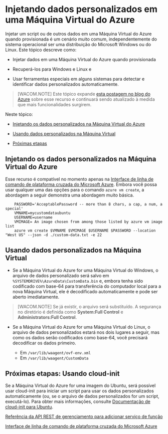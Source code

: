 <properties title="virtual-machines-how-to-inject-custom-data" pageTitle="Injetando dados personalizados em m&aacute;quinas virtuais do Azure" description="Este t&oacute;pico descreve como injetar dados personalizados em uma m&aacute;quina virtual do Azure quando a inst&acirc;ncia &eacute; criada e como localizar os dados personalizados no Windows ou Linux." metaKeywords="Azure linux vm, linux vm, userdata vm, user data vm, custom data vm, windows custom data" services="virtual-machines" solutions="" documentationCenter="" authors="rasquill" manager="timlt" editor="tysonn" videoId="" scriptId="" />

<tags ms.service="virtual-machines" ms.workload="infrastructure-services" ms.tgt_pltfrm="vm-windows" ms.devlang="na" ms.topic="article" ms.date="01/01/1900" ms.author="rasquill" />

# Injetando dados personalizados em uma Máquina Virtual do Azure

Injetar um script ou de outros dados em uma Máquina Virtual do Azure quando provisionada é um cenário muito comum, independentemente do sistema operacional ser uma distribuição do Microsoft Windows ou do Linux. Este tópico descreve como:

-   Injetar dados em uma Máquina Virtual do Azure quando provisionada

-   Recuperá-los para Windows e Linux e

-   Usar ferramentas especiais em alguns sistemas para detectar e identificar dados personalizados automaticamente.

> [WACOM.NOTE] Este tópico expande [esta postagem no blog do Azure][esta postagem no blog do Azure] sobre esse recurso e continuará sendo atualizado à medida que mais funcionalidades surgirem.

<!--Table of contents for topic, the words in brackets must match the heading wording exactly-->

Neste tópico:

-   [Injetando os dados personalizados na Máquina Virtual do Azure][Injetando os dados personalizados na Máquina Virtual do Azure]

-   [Usando dados personalizados na Máquina Virtual][Usando dados personalizados na Máquina Virtual]

-   [Próximas etapas][Próximas etapas]

## <span id="injectingCustomData"></span></a>Injetando os dados personalizados na Máquina Virtual do Azure

Esse recurso é compatível no momento apenas na [Interface de linha de comando de plataforma cruzada do Microsoft Azure][Interface de linha de comando de plataforma cruzada do Microsoft Azure]. Embora você possa usar qualquer uma das opções para o comando `azure vm create`, a abordagem a seguir demonstra uma abordagem muito básica.

        PASSWORD='AcceptablePassword -- more than 8 chars, a cap, a num, a special'
        VMNAME=mycustomdataubuntu
        USERNAME=username
        VMIMAGE= An image chosen from among those listed by azure vm image list
        azure vm create $VMNAME $VMIMAGE $USERNAME $PASSWORD --location "West US" --json -d ./custom-data.txt -e 22

## <span id="usingCustomData"></span></a>Usando dados personalizados na Máquina Virtual

-   Se a Máquina Virtual do Azure for uma Máquina Virtual do Windows, o arquivo de dados personalizado será salvo em `%SYSTEMDRIVE%\AzureData\CustomData.bin` e, embora tenha sido codificado com base-64 para transferência do computador local para a nova Máquina Virtual, ele é decodificado automaticamente e pode ser aberto imediatamente.

> [WACOM.NOTE] Se já existir, o arquivo será substituído. A segurança no diretório é definida como **System:Full Control** e **Administrators:Full Control**.

-   Se a Máquina Virtual do Azure for uma Máquina Virtual do Linux, o arquivo de dados personalizados estará nos dois lugares a seguir, mas como os dados serão codificados como base-64, você precisará decodificar os dados primeiro.

    -   Em `/var/lib/waagent/ovf-env.xml`
    -   Em `/var/lib/waagent/CustomData`

<!--Every topic should have next steps and links to the next logical set of content to keep the customer engaged-->

## <span id="nextsteps"></span></a>Próximas etapas: Usando cloud-init

Se a Máquina Virtual do Azure for uma imagem do Ubuntu, será possível usar cloud-init para iniciar um script para usar os dados personalizados automaticamente (ou, se o arquivo de dados personalizados for um script, executá-lo). Para obter mais informações, consulte [Documentação de cloud-init para Ubuntu][Documentação de cloud-init para Ubuntu].

<!--Link references-->

[Referência da API REST de gerenciamento para adicionar serviço de função][Referência da API REST de gerenciamento para adicionar serviço de função]

[Interface de linha de comando de plataforma cruzada do Microsoft Azure][Interface de linha de comando de plataforma cruzada do Microsoft Azure]

  [esta postagem no blog do Azure]: http://azure.microsoft.com/blog/2014/04/21/custom-data-and-cloud-init-on-windows-azure/
  [Injetando os dados personalizados na Máquina Virtual do Azure]: #injectingCustomData
  [Usando dados personalizados na Máquina Virtual]: #usingCustomData
  [Próximas etapas]: #nextsteps
  [Interface de linha de comando de plataforma cruzada do Microsoft Azure]: https://github.com/Azure/azure-sdk-tools-xplat
  [Documentação de cloud-init para Ubuntu]: https://help.ubuntu.com/community/CloudInit
  [Referência da API REST de gerenciamento para adicionar serviço de função]: http://msdn.microsoft.com/library/azure/jj157186.aspx
